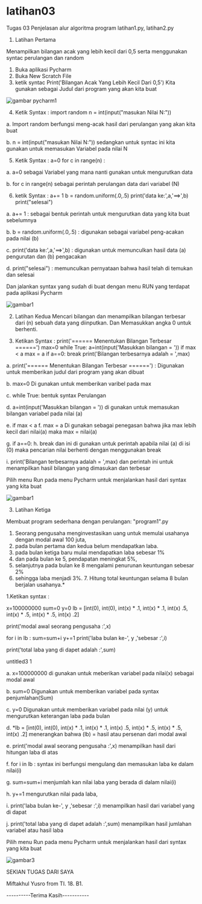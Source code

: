 # latihan03


Tugas 03 Penjelasan alur algoritma program latihan1.py, latihan2.py


1. Latihan Pertama

Menampilkan bilangan acak yang lebih kecil dari 0,5 serta menggunakan syntac perulangan dan random

1. Buka aplikasi Pycharm
2. Buka New Scratch File
3. ketik syntac Print('Bilangan Acak Yang Lebih Kecil Dari 0,5')
Kita gunakan sebagai Judul dari program yang akan kita buat

![gambar pycharm1](https://user-images.githubusercontent.com/46748866/53256422-6e31eb80-36fa-11e9-9406-0a2427a13daf.png)


4. Ketik Syntax :
import random
n = int(input("masukan Nilai N:"))

a. Import random
berfungsi meng-acak hasil dari perulangan yang akan kita buat

b. n = int(input("masukan Nilai N:"))
sedangkan untuk syntac ini kita gunakan untuk memasukan Variabel pada nilai N


5. Ketik Syntax :
a=0
for c in range(n) :

a. a=0
sebagai Variabel yang mana nanti gunakan untuk mengurutkan data

b. for c in range(n)
sebagai perintah perulangan data dari variabel (N)

6. ketik Syntax :
a+= 1
b = random.uniform(.0,.5)
print('data ke:',a,'==>',b)
print("selesai")

a. a+= 1 :
sebagai bentuk perintah untuk mengurutkan data yang kita buat sebelumnya

b. b = random.uniform(.0,.5) :
digunakan sebagai variabel peng-acakan pada nilai (b)

c. print('data ke:',a,'==>',b) :
digunakan untuk memunculkan hasil data (a) pengurutan dan (b) pengacakan

d. print("selesai") :
memunculkan pernyataan bahwa hasil telah di temukan dan selesai

Dan jalankan syntax yang sudah di buat dengan menu RUN yang terdapat pada aplikasi Pycharm

![gambar1](https://user-images.githubusercontent.com/46748866/53256640-ed272400-36fa-11e9-9f50-58324b02e9df.png)


2. Latihan Kedua
Mencari bilangan dan menampilkan bilangan terbesar dari (n) sebuah data yang diinputkan.
Dan Memasukkan angka 0 untuk berhenti.

1. Ketikan Syntax :
print('====== Menentukan Bilangan Terbesar ======')
max=0
while True:
a=int(input('Masukkan bilangan = '))
if max < a
max = a
if a==0:
break
print('Bilangan terbesarnya adalah = ',max)

a. print('====== Menentukan Bilangan Terbesar ======') :
Digunakan untuk memberikan judul dari program yang akan dibuat

b. max=0
Di gunakan untuk memberikan varibel pada max

c. while True:
bentuk syntax Perulangan

d. a=int(input('Masukkan bilangan = '))
di gunakan untuk memasukan bilangan variabel pada nilai (a)

e. if max < a
f. max = a
Di gunakan sebagai penegasan bahwa jika max lebih kecil dari nilai(a) maka max = nilai(a)

g. if a==0:
h. break
dan ini di gunakan untuk perintah apabila nilai (a) di isi (0) maka pencarian nilai berhenti dengan menggunakan break

i. print('Bilangan terbesarnya adalah = ',max)
dan perintah ini untuk menampilkan hasil bilangan yang dimasukan dan terbesar

Pilih menu Run pada menu Pycharm untuk menjalankan hasil dari syntax yang kita buat

![gambar1](https://user-images.githubusercontent.com/46748866/53256640-ed272400-36fa-11e9-9f50-58324b02e9df.png)


3. Latihan Ketiga

Membuat program sederhana dengan perulangan: "program1".py

1. Seorang pengusaha menginvestasikan uang untuk memulai usahanya dengan modal awal 100 juta,
2. pada bulan pertama dan kedua belum mendapatkan laba.
3. pada bulan ketiga baru mulai mendapatkan laba sebesar 1%
4. dan pada bulan ke 5, pendapatan meningkat 5%,
5. selanjutnya pada bulan ke 8 mengalami penurunan keuntungan sebesar 2%
6. sehingga laba menjadi 3%. 7. Hitung total keuntungan selama 8 bulan berjalan usahanya.*

1.Ketikan syntax :

x=100000000
sum=0 y=0
lb = [int(0), int(0), int(x) * .1, int(x) * .1, int(x) .5, int(x) * .5, int(x) * .5, int(x) .2]

print('modal awal seorang pengusaha :',x)

for i in lb :
sum=sum+i
y+=1
print('laba bulan ke-', y ,'sebesar :',i)

print('total laba yang di dapet adalah :',sum)

untitled3 1

a. x=100000000
di gunakan untuk meberikan variabel pada nilai(x) sebagai modal awal

b. sum=0
Digunakan untuk memberikan variabel pada syntax penjumlahan(Sum)

c. y=0
Digunakan untuk memberikan variabel pada nilai (y) untuk mengurutkan keterangan laba pada bulan

d. *lb = [int(0), int(0), int(x) * .1, int(x) * .1, int(x) .5, int(x) * .5, int(x) * .5, int(x) .2]
menerangkan bahwa (lb) = hasil atau persenan dari modal awal

e. print('modal awal seorang pengusaha :',x)
menampilkan hasil dari hitungan laba di atas

f. for i in lb :
syntax ini berfungsi mengulang dan memasukan laba ke dalam nilai(i)

g. sum=sum+i
menjumlah kan nilai laba yang berada di dalam nilai(i)

h. y+=1
mengurutkan nilai pada laba,

i. print('laba bulan ke-', y ,'sebesar :',i)
menampilkan hasil dari variabel yang di dapat

j. print('total laba yang di dapet adalah :',sum)
menampilkan hasil jumlahan variabel atau hasil laba

Pilih menu Run pada menu Pycharm untuk menjalankan hasil dari syntax yang kita buat

![gambar3](https://user-images.githubusercontent.com/46748866/53256815-60c93100-36fb-11e9-8d56-4e4b92158a3a.png)


SEKIAN TUGAS DARI SAYA

Miftakhul Yusro from TI. 18. B1.

----------Terima Kasih-----------